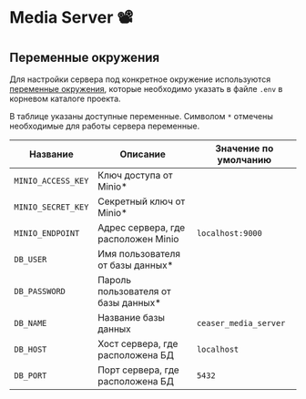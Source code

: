 # Media Server 📽

## Переменные окружения
Для настройки сервера под конкретное окружение используются [переменные окружения](https://ru.wikipedia.org/wiki/%D0%9F%D0%B5%D1%80%D0%B5%D0%BC%D0%B5%D0%BD%D0%BD%D0%B0%D1%8F_%D1%81%D1%80%D0%B5%D0%B4%D1%8B), которые необходимо указать в файле `.env` в корневом каталоге проекта.

В таблице указаны доступные переменные.
Символом `*` отмечены необходимые для работы сервера переменные.

|     Название       |                  Описание                | Значение по умолчанию |
| ------------------ | ---------------------------------------- | --------------------- |
| `MINIO_ACCESS_KEY` | Ключ доступа от Minio*                   |
| `MINIO_SECRET_KEY` | Секретный ключ от Minio*                 |
| `MINIO_ENDPOINT`   | Адрес сервера, где расположен Minio      | `localhost:9000`      |
| `DB_USER`          | Имя пользователя от базы данных*         |
| `DB_PASSWORD`      | Пароль пользователя от базы данных*      |
| `DB_NAME`          | Название базы данных                     | `ceaser_media_server` |
| `DB_HOST`          | Хост сервера, где расположена БД         | `localhost`           |
| `DB_PORT`          | Порт сервера, где расположена БД         | `5432`                |